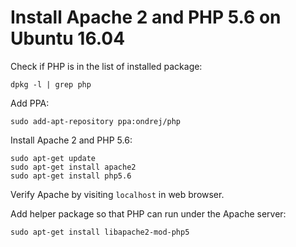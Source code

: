 # Install Apache 2 and PHP 5.6 on Ubuntu 16.04

Check if PHP is in the list of installed package:
```console
dpkg -l | grep php
```

Add PPA:
```console
sudo add-apt-repository ppa:ondrej/php
```

Install Apache 2 and PHP 5.6:
```console
sudo apt-get update
sudo apt-get install apache2
sudo apt-get install php5.6
```

Verify Apache by visiting `localhost` in web browser.

Add helper package so that PHP can run under the Apache server:
```console
sudo apt-get install libapache2-mod-php5
```
